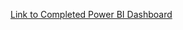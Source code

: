 [Link to Completed Power BI Dashboard](https://app.powerbi.com/view?r=eyJrIjoiNzUzOGUxOWYtMTdjZi00ZWY2LWEzMWQtNWY0NzkyOTYxMTMxIiwidCI6IjRjY2NhM2I1LTcxY2QtNGU2ZC05NzRiLTRkOWJlYjk2YzZkNiIsImMiOjN9)
